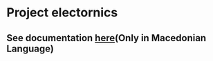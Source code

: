 # Project electornics

## See documentation [here](https://github.com/damyzo/project_electronics/blob/master/185025_Damjan_Ilievski_Proekt_Kompjuterska_Elektronika.pdf)(Only in Macedonian Language)
